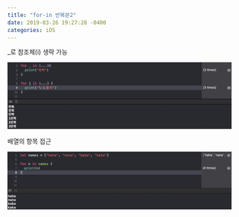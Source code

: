 ```yaml
---
title: "for-in 반복문2"
date: 2019-03-26 19:27:28 -0400
categories: iOS
---
```

_로 참조체(i) 생략 가능

![for_in](/img/for_in.png)

배열의 항목 접근

![for_[]](/img/for_[].png)
